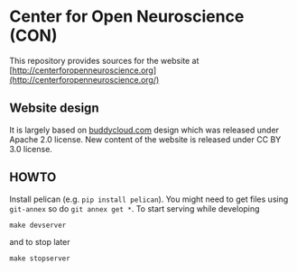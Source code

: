 # Center for Open Neuroscience (CON)

This repository provides sources for the website at [http://centerforopenneuroscience.org](http://centerforopenneuroscience.org/)

## Website design

It is largely based on [buddycloud.com](http://buddycloud.com) design which was
released under Apache 2.0 license.  New content of the website is released
under CC BY 3.0 license.

## HOWTO

Install pelican (e.g. `pip install pelican`).
You might need to get files using `git-annex` so do `git annex get *`.
To start serving while developing

```shell
make devserver
```

and to stop later

```shell
make stopserver
```
